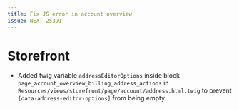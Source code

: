 ```yaml
---
title: Fix JS error in account overview
issue: NEXT-25391
---
```

# Storefront
* Added twig variable `addressEditorOptions` inside block `page_account_overview_billing_address_actions` in `Resources/views/storefront/page/account/address.html.twig` to prevent `[data-address-editor-options]` from being empty
